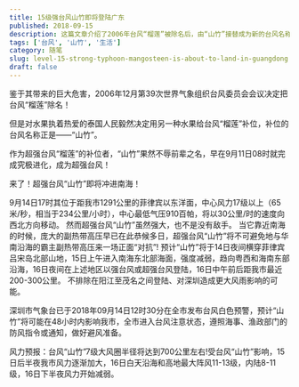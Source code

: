 ```yaml
---
title: 15级强台风山竹即将登陆广东
published: 2018-09-15
description: 这篇文章介绍了2006年台风“榴莲”被除名后，由“山竹”接替成为新的台风名称。文章详细描述了超强台风“山竹”的发展过程、路径预测以及对华南沿海地区可能造成的影响，包括风力和降雨情况，并提到了深圳市气象台发布的台风预警信息。
tags: ['台风', '山竹', '生活']
category: 随笔
slug: level-15-strong-typhoon-mangosteen-is-about-to-land-in-guangdong
draft: false
---
```


鉴于其带来的巨大危害，2006年12月第39次世界气象组织台风委员会会议决定把台风“榴莲”除名！

但是对水果执着热爱的泰国人民毅然决定用另一种水果给台风“榴莲”补位，补位的台风名称正是——“山竹”。 

作为超强台风“榴莲”的补位者，“山竹”果然不辱前辈之名，早在9月11日08时就完成究极进化，成为超强台风！ 

来了！超强台风“山竹”即将冲进南海！

9月14日17时其位于距我市1291公里的菲律宾以东洋面，中心风力17级以上（65米/秒，相当于234公里/小时），中心最低气压910百帕，将以30公里/时的速度向西北方向移动。 
然而超强台风“山竹”虽然强大，也不是没有敌手。
当它靠近南海的时候，庞大的副热带高压早已在此恭候多日，超强台风“山竹”将不可避免地与华南沿海的霸主副热带高压来一场正面“对抗”! 
预计“山竹”将于14日夜间横穿菲律宾吕宋岛北部山地，15日上午进入南海东北部海面，强度减弱，趋向粤西和海南东部沿海，16日夜间在上述地区以强台风或超强台风登陆，16日中午前后距我市最近200-300公里。
不排除在阳江至茂名之间登陆、对深圳造成更大风雨影响的可能。 

深圳市气象台已于2018年09月14日12时30分在全市发布台风白色预警，预计“山竹”将可能在48小时内影响我市，全市进入台风注意状态，遵照海事、渔政部门的防风指令或通知，做好避风准备。 
 
风力预报：台风“山竹”7级大风圈半径将达到700公里左右!受台风“山竹”影响，15日后半夜我市风力逐渐加大，16日白天沿海和高地最大阵风11-13级，内陆8-11级，16日下半夜风力开始减弱。